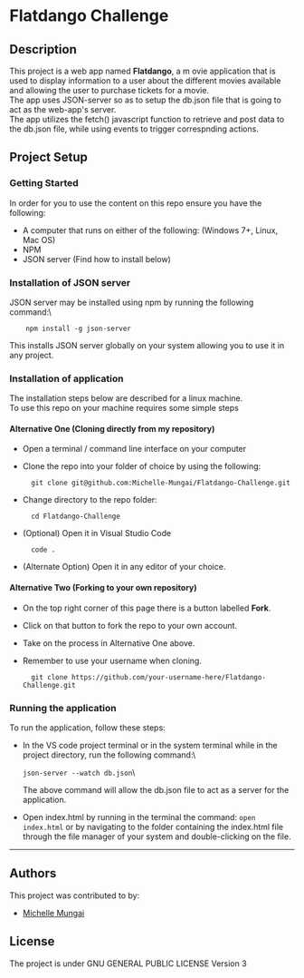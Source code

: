 # Flatdango Challenge

## Description
This project is a web app named **Flatdango**, a m ovie application that is used to display information to a user about the different movies available and allowing the user to purchase tickets for a movie.\
The app uses JSON-server so as to setup the db.json file that is going to act as the web-app's server.\
The app utilizes the fetch() javascript function to retrieve and post data to the db.json file, while using events to trigger correspnding actions.

## Project Setup
### Getting Started
In order for you to use the content on this repo ensure you have the following:

- A computer that runs on either of the following: (Windows 7+, Linux, Mac OS)
- NPM
- JSON server (Find how to install below)

### Installation of JSON server
JSON server may be installed using npm by running the following command:\

        npm install -g json-server

This installs JSON server globally on your system allowing you to use it in any project.

### Installation of application

The installation steps below are described for a linux machine.\
To use this repo on your machine requires some simple steps

#### Alternative One (Cloning directly from my repository)
- Open a terminal / command line interface on your computer

- Clone the repo into your folder of choice by using the following:


        git clone git@github.com:Michelle-Mungai/Flatdango-Challenge.git

- Change directory to the repo folder:


        cd Flatdango-Challenge

- (Optional) Open it in Visual Studio Code

        code .

- (Alternate Option) Open it in any editor of your choice.

#### Alternative Two (Forking to your own repository)
- On the top right corner of this page there is a button labelled **Fork**.

- Click on that button to fork the repo to your own account.

- Take on the process in Alternative One above.

- Remember to use your username when cloning.


        git clone https://github.com/your-username-here/Flatdango-Challenge.git

### Running the application
To run the application, follow these steps:

- In the VS code project terminal or in the system terminal while in the project directory, run the following command:\

  `json-server --watch db.json`\

  The above command will allow the db.json file to act as a server for the application.

- Open index.html by running in the terminal the command: `open index.html` or by navigating to the folder containing the index.html file through the file manager of your system and double-clicking on the file.

---
## Authors
This project was contributed to by:
- [Michelle Mungai](https://github.com/Michelle-Mungai)
## License
The project is under GNU GENERAL PUBLIC LICENSE Version 3